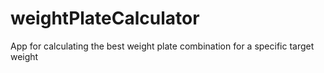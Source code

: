 # weightPlateCalculator
App for calculating the best weight plate combination for a specific target weight
